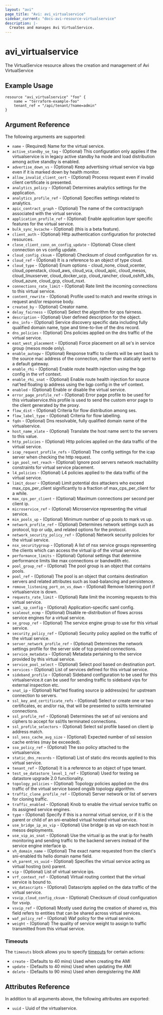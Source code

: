 ```yaml
---
layout: "avi"
page_title: "Avi: avi_virtualservice"
sidebar_current: "docs-avi-resource-virtualservice"
description: |-
  Creates and manages Avi VirtualService.
---
```


# avi_virtualservice

The VirtualService resource allows the creation and management of Avi VirtualService

## Example Usage

```hcl
resource "avi_virtualservice" "foo" {
    name = "terraform-example-foo"
    tenant_ref = "/api/tenant/?name=admin"
}
```

## Argument Reference

The following arguments are supported:

* `name` - (Required) Name for the virtual service.
* `active_standby_se_tag` - (Optional) This configuration only applies if the virtualservice is in legacy active standby ha mode and load distribution among active standby is enabled.
* `advertise_down_vs` - (Optional) Keep advertising virtual service via bgp even if it is marked down by health monitor.
* `allow_invalid_client_cert` - (Optional) Process request even if invalid client certificate is presented.
* `analytics_policy` - (Optional) Determines analytics settings for the application.
* `analytics_profile_ref` - (Optional) Specifies settings related to analytics.
* `apic_contract_graph` - (Optional) The name of the contract/graph associated with the virtual service.
* `application_profile_ref` - (Optional) Enable application layer specific features for the virtual service.
* `bulk_sync_kvcache` - (Optional) (this is a beta feature).
* `client_auth` - (Optional) Http authentication configuration for protected resources.
* `close_client_conn_on_config_update` - (Optional) Close client connection on vs config update.
* `cloud_config_cksum` - (Optional) Checksum of cloud configuration for vs.
* `cloud_ref` - (Optional) It is a reference to an object of type cloud.
* `cloud_type` - (Optional) Enum options - cloud_none, cloud_vcenter, cloud_openstack, cloud_aws, cloud_vca, cloud_apic, cloud_mesos, cloud_linuxserver, cloud_docker_ucp, cloud_rancher, cloud_oshift_k8s, cloud_azure, cloud_gcp, cloud_nsxt.
* `connections_rate_limit` - (Optional) Rate limit the incoming connections to this virtual service.
* `content_rewrite` - (Optional) Profile used to match and rewrite strings in request and/or response body.
* `created_by` - (Optional) Creator name.
* `delay_fairness` - (Optional) Select the algorithm for qos fairness.
* `description` - (Optional) User defined description for the object.
* `dns_info` - (Optional) Service discovery specific data including fully qualified domain name, type and time-to-live of the dns record.
* `dns_policies` - (Optional) Dns policies applied on the dns traffic of the virtual service.
* `east_west_placement` - (Optional) Force placement on all se's in service group (mesos mode only).
* `enable_autogw` - (Optional) Response traffic to clients will be sent back to the source mac address of the connection, rather than statically sent to a default gateway.
* `enable_rhi` - (Optional) Enable route health injection using the bgp config in the vrf context.
* `enable_rhi_snat` - (Optional) Enable route health injection for source nat'ted floating ip address using the bgp config in the vrf context.
* `enabled` - (Optional) Enable or disable the virtual service.
* `error_page_profile_ref` - (Optional) Error page profile to be used for this virtualservice.this profile is used to send the custom error page to the client generated by the proxy.
* `flow_dist` - (Optional) Criteria for flow distribution among ses.
* `flow_label_type` - (Optional) Criteria for flow labelling.
* `fqdn` - (Optional) Dns resolvable, fully qualified domain name of the virtualservice.
* `host_name_xlate` - (Optional) Translate the host name sent to the servers to this value.
* `http_policies` - (Optional) Http policies applied on the data traffic of the virtual service.
* `icap_request_profile_refs` - (Optional) The config settings for the icap server when checking the http request.
* `ign_pool_net_reach` - (Optional) Ignore pool servers network reachability constraints for virtual service placement.
* `l4_policies` - (Optional) L4 policies applied to the data traffic of the virtual service.
* `limit_doser` - (Optional) Limit potential dos attackers who exceed max_cps_per_client significantly to a fraction of max_cps_per_client for a while.
* `max_cps_per_client` - (Optional) Maximum connections per second per client ip.
* `microservice_ref` - (Optional) Microservice representing the virtual service.
* `min_pools_up` - (Optional) Minimum number of up pools to mark vs up.
* `network_profile_ref` - (Optional) Determines network settings such as protocol, tcp or udp, and related options for the protocol.
* `network_security_policy_ref` - (Optional) Network security policies for the virtual service.
* `nsx_securitygroup` - (Optional) A list of nsx service groups representing the clients which can access the virtual ip of the virtual service.
* `performance_limits` - (Optional) Optional settings that determine performance limits like max connections or bandwdith etc.
* `pool_group_ref` - (Optional) The pool group is an object that contains pools.
* `pool_ref` - (Optional) The pool is an object that contains destination servers and related attributes such as load-balancing and persistence.
* `remove_listening_port_on_vs_down` - (Optional) Remove listening port if virtualservice is down.
* `requests_rate_limit` - (Optional) Rate limit the incoming requests to this virtual service.
* `saml_sp_config` - (Optional) Application-specific saml config.
* `scaleout_ecmp` - (Optional) Disable re-distribution of flows across service engines for a virtual service.
* `se_group_ref` - (Optional) The service engine group to use for this virtual service.
* `security_policy_ref` - (Optional) Security policy applied on the traffic of the virtual service.
* `server_network_profile_ref` - (Optional) Determines the network settings profile for the server side of tcp proxied connections.
* `service_metadata` - (Optional) Metadata pertaining to the service provided by this virtual service.
* `service_pool_select` - (Optional) Select pool based on destination port.
* `services` - (Optional) List of services defined for this virtual service.
* `sideband_profile` - (Optional) Sideband configuration to be used for this virtualservice.it can be used for sending traffic to sideband vips for external inspection etc.
* `snat_ip` - (Optional) Nat'ted floating source ip address(es) for upstream connection to servers.
* `ssl_key_and_certificate_refs` - (Optional) Select or create one or two certificates, ec and/or rsa, that will be presented to ssl/tls terminated connections.
* `ssl_profile_ref` - (Optional) Determines the set of ssl versions and ciphers to accept for ssl/tls terminated connections.
* `ssl_profile_selectors` - (Optional) Select ssl profile based on client ip address match.
* `ssl_sess_cache_avg_size` - (Optional) Expected number of ssl session cache entries (may be exceeded).
* `sso_policy_ref` - (Optional) The sso policy attached to the virtualservice.
* `static_dns_records` - (Optional) List of static dns records applied to this virtual service.
* `tenant_ref` - (Optional) It is a reference to an object of type tenant.
* `test_se_datastore_level_1_ref` - (Optional) Used for testing se datastore upgrade 2.0 functionality.
* `topology_policies` - (Optional) Topology policies applied on the dns traffic of the virtual service based ongslb topology algorithm.
* `traffic_clone_profile_ref` - (Optional) Server network or list of servers for cloning traffic.
* `traffic_enabled` - (Optional) Knob to enable the virtual service traffic on its assigned service engines.
* `type` - (Optional) Specify if this is a normal virtual service, or if it is the parent or child of an sni-enabled virtual hosted virtual service.
* `use_bridge_ip_as_vip` - (Optional) Use bridge ip as vip on each host in mesos deployments.
* `use_vip_as_snat` - (Optional) Use the virtual ip as the snat ip for health monitoring and sending traffic to the backend servers instead of the service engine interface ip.
* `vh_domain_name` - (Optional) The exact name requested from the client's sni-enabled tls hello domain name field.
* `vh_parent_vs_uuid` - (Optional) Specifies the virtual service acting as virtual hosting (sni) parent.
* `vip` - (Optional) List of virtual service ips.
* `vrf_context_ref` - (Optional) Virtual routing context that the virtual service is bound to.
* `vs_datascripts` - (Optional) Datascripts applied on the data traffic of the virtual service.
* `vsvip_cloud_config_cksum` - (Optional) Checksum of cloud configuration for vsvip.
* `vsvip_ref` - (Optional) Mostly used during the creation of shared vs, this field refers to entities that can be shared across virtual services.
* `waf_policy_ref` - (Optional) Waf policy for the virtual service.
* `weight` - (Optional) The quality of service weight to assign to traffic transmitted from this virtual service.


### Timeouts

The `timeouts` block allows you to specify [timeouts](https://www.terraform.io/docs/configuration/resources.html#timeouts) for certain actions:

* `create` - (Defaults to 40 mins) Used when creating the AMI
* `update` - (Defaults to 40 mins) Used when updating the AMI
* `delete` - (Defaults to 90 mins) Used when deregistering the AMI

## Attributes Reference

In addition to all arguments above, the following attributes are exported:

* `uuid` -  Uuid of the virtualservice.

